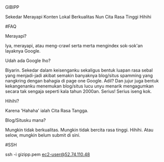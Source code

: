 GIBIPP

Sekedar Merayapi Konten Lokal Berkualitas Nun Cita Rasa Tinggi Hihihi


#FAQ

Merayapi?

Iya, merayapi, atau meng-crawl serta merta mengindex sok-sok'an layaknya Google.


Udah ada Google lho?

Biyarin. Sekedar dalam keisenganku sekaligus bentuk luapan rasa sebal yang menjadi-jadi akibat semakin banyaknya blog/situs spamming yang nangkring dengan bahagia di page one Google. Adil? Dan jujur juga bentuk kekangenanku menemukan blog/situs lucu unyu menarik mengagumkan secara tak sengaja seperti kala tahun 2000an. Serius! Serius iseng kok.

Hihihi?

Karena 'Hahaha' ialah Cita Rasa Tangga.

Blog/Situsku mana?

Mungkin tidak berkualitas. Mungkin tidak bercita rasa tinggi. Hihihi. Atau selow, mungkin belum submit di sini.


#SSH

ssh -i gizipp.pem ec2-user@52.74.110.48